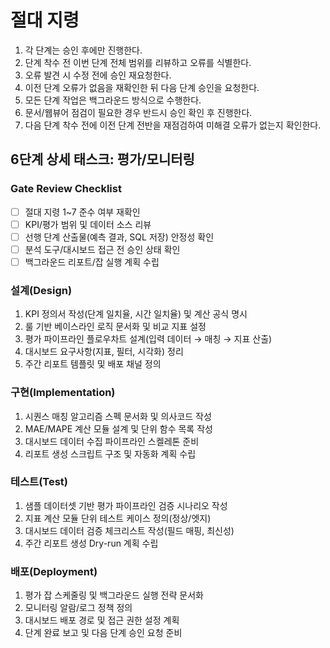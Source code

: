# 절대 지령
1. 각 단계는 승인 후에만 진행한다.
2. 단계 착수 전 이번 단계 전체 범위를 리뷰하고 오류를 식별한다.
3. 오류 발견 시 수정 전에 승인 재요청한다.
4. 이전 단계 오류가 없음을 재확인한 뒤 다음 단계 승인을 요청한다.
5. 모든 단계 작업은 백그라운드 방식으로 수행한다.
6. 문서/웹뷰어 점검이 필요한 경우 반드시 승인 확인 후 진행한다.
7. 다음 단계 착수 전에 이전 단계 전반을 재점검하여 미해결 오류가 없는지 확인한다.

## 6단계 상세 태스크: 평가/모니터링

### Gate Review Checklist
- [ ] 절대 지령 1~7 준수 여부 재확인
- [ ] KPI/평가 범위 및 데이터 소스 리뷰
- [ ] 선행 단계 산출물(예측 결과, SQL 저장) 안정성 확인
- [ ] 분석 도구/대시보드 접근 전 승인 상태 확인
- [ ] 백그라운드 리포트/잡 실행 계획 수립

### 설계(Design)
1. KPI 정의서 작성(단계 일치율, 시간 일치율) 및 계산 공식 명시
2. 룰 기반 베이스라인 로직 문서화 및 비교 지표 설정
3. 평가 파이프라인 플로우차트 설계(입력 데이터 → 매칭 → 지표 산출)
4. 대시보드 요구사항(지표, 필터, 시각화) 정리
5. 주간 리포트 템플릿 및 배포 채널 정의

### 구현(Implementation)
1. 시퀀스 매칭 알고리즘 스펙 문서화 및 의사코드 작성
2. MAE/MAPE 계산 모듈 설계 및 단위 함수 목록 작성
3. 대시보드 데이터 수집 파이프라인 스켈레톤 준비
4. 리포트 생성 스크립트 구조 및 자동화 계획 수립

### 테스트(Test)
1. 샘플 데이터셋 기반 평가 파이프라인 검증 시나리오 작성
2. 지표 계산 모듈 단위 테스트 케이스 정의(정상/엣지)
3. 대시보드 데이터 검증 체크리스트 작성(필드 매핑, 최신성)
4. 주간 리포트 생성 Dry-run 계획 수립

### 배포(Deployment)
1. 평가 잡 스케줄링 및 백그라운드 실행 전략 문서화
2. 모니터링 알람/로그 정책 정의
3. 대시보드 배포 경로 및 접근 권한 설정 계획
4. 단계 완료 보고 및 다음 단계 승인 요청 준비

